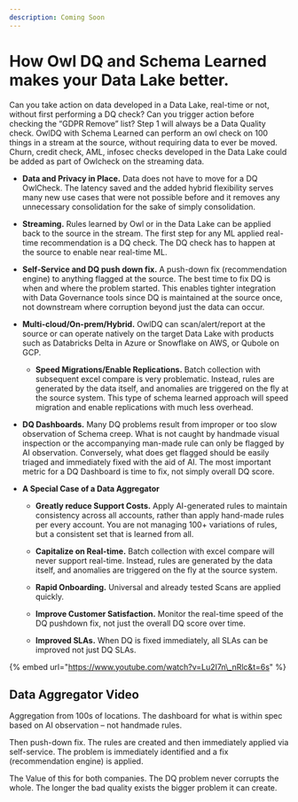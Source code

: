 ```yaml
---
description: Coming Soon
---
```


# How Owl DQ and Schema Learned makes your Data Lake better.

Can you take action on data developed in a Data Lake, real-time or not, without first performing a DQ check? Can you trigger action before checking the “GDPR Remove” list?  Step 1 will always be a Data Quality check.  OwlDQ with Schema Learned can perform an owl check on 100 things in a stream at the source, without requiring data to ever be moved.    Churn, credit check, AML, infosec checks developed in the Data Lake could be added as part of Owlcheck on the streaming data.

* **Data and Privacy in Place.**  Data does not have to move for a DQ OwlCheck.  The latency saved and the added hybrid flexibility serves many new use cases that were not possible before and it removes any unnecessary consolidation for the sake of simply consolidation.



* **Streaming.**  Rules learned by Owl or in the Data Lake can be applied back to the source in the stream.  The first step for any ML applied real-time recommendation is a DQ check.  The DQ check has to happen at the source to enable near real-time ML.



* **Self-Service and DQ push down fix.**  A push-down fix \(recommendation engine\) to anything flagged at the source.  The best time to fix DQ is when and where the problem started.  This enables tighter integration with Data Governance tools since DQ is maintained at the source once, not downstream where corruption beyond just the data can occur. 



* **Multi-cloud/On-prem/Hybrid.**  OwlDQ can scan/alert/report at the source or can operate natively on the target Data Lake with products such as Databricks Delta in Azure or Snowflake on AWS, or Qubole on GCP.  



  * **Speed Migrations/Enable Replications.** Batch collection with subsequent excel compare is very problematic.  Instead, rules are generated by the data itself, and anomalies are triggered on the fly at the source system.  This type of schema learned approach will speed migration and enable replications with much less overhead.

 

* **DQ Dashboards.**  Many DQ problems result from improper or too slow observation of Schema creep.  What is not caught by handmade visual inspection or the accompanying man-made rule can only be flagged by AI observation.  Conversely, what does get flagged should be easily triaged and immediately fixed with the aid of AI.  The most important metric for a DQ Dashboard is time to fix, not simply overall DQ score.



* **A Special Case of a Data Aggregator** 



  * **Greatly reduce Support Costs.**  Apply AI-generated rules to maintain consistency across all accounts, rather than apply hand-made rules per every account.  You are not managing 100+ variations of rules, but a consistent set that is learned from all. 

 

  * **Capitalize on Real-time.**  Batch collection with excel compare will never support real-time.  Instead, rules are generated by the data itself, and anomalies are triggered on the fly at the source system.

  * **Rapid Onboarding.**  Universal and already tested Scans are applied quickly.



  * **Improve Customer Satisfaction.** Monitor the real-time speed of the DQ pushdown fix, not just the overall DQ score over time.



  * **Improved SLAs.**  When DQ is fixed immediately, all SLAs can be improved not just DQ SLAs.  

{% embed url="https://www.youtube.com/watch?v=Lu2I7n\_nRlc&t=6s" %}

## Data Aggregator Video

Aggregation from 100s of locations.  The dashboard for what is within spec based on AI observation – not handmade rules.  

Then push-down fix.  The rules are created and then immediately applied via self-service.  The problem is immediately identified and a fix \(recommendation engine\) is applied.  

The Value of this for both companies.  The DQ problem never corrupts the whole.  The longer the bad quality exists the bigger problem it can create.  

